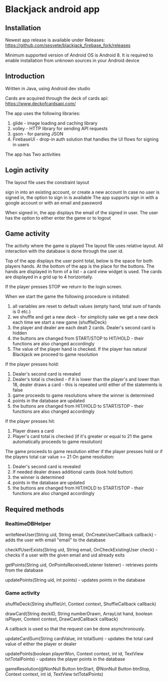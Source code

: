# Blackjack android app

## Installation
Newest app release is available under Releases:
https://github.com/sesvete/blackjack_firebase_fork/releases

Minimum supported version of Android OS is Android 8.
It is required to enable installation from unknown sources in your Android device

## Introduction

Written in Java, using Android dev studio

Cards are acquired through the deck of cards api:
https://www.deckofcardsapi.com/

The app uses the following libraries:
1) glide - image loading and caching library
2) volley - HTTP library for sending API requests
3) gson - for parsing JSON
4) FirebaseUI - drop-in auth solution that handles the UI flows for signing in users

The app has Two activities

## Login activity
The layout file uses the constraint layout

sign in into an existing account, or create a new account
In case no user is signed in, the option to sign in is available
The app supports sign in with a google account or with an email and password

When signed in, the app displays the email of the signed in user.
The user has the option to either enter the game or to logout 

## Game activity

The activity where the game is played
The layout file uses relative layout.
All interaction with the database is done through the user id.

Top of the app displays the user point total, below is the space for both players hands. At the bottom of the app is the place for the buttons.
The hands are displayed in form of a list - a card view widget is used.
The cards are displayed in a grid up to 4 horizontally.

If the player presses STOP we return to the login screen.

When we start the game the following procedure is initiated:
1) all variables are reset to default values (empty hand, total sum of hands is 0 etc.)
2) we shuffle and get a new deck - for simplicity sake we get a new deck each time we start a new game (shuffleDeck)
3) the player and dealer are each dealt 2 cards. Dealer's second card is hidden
4) the buttons are changed from START/STOP to HIT/HOLD - their functions are also changed accordingly
5) The value of the player hand is checked. If the player has natural Blackjack we proceed to game resolution

If the player presses hold:
1) Dealer's second card is revealed
2) Dealer's total is checked - if it is lower than the player's and lower than 18, dealer draws a card - this is repeated until either of the statements is false
3) game proceeds to game resolutions where the winner is determined
4) points in the database are updated
5) the buttons are changed from HIT/HOLD to START/STOP - their functions are also changed accordingly

If the player presses hit:
1) Player draws a card
2) Player's card total is checked (if it's greater or equal to 21 the game automatically proceeds to game resolution)

The game proceeds to game resolution either if the player presses hold or if the players total car value >= 21
On game resolution:
1) Dealer's second card is revealed
2) If needed dealer draws additional cards (look hold button)
3) the winner is determined
4) points in the database are updated
5) the buttons are changed from HIT/HOLD to START/STOP - their functions are also changed accordingly

## Required methods

### RealtimeDBHelper
writeNewUser(String uid, String email, OnCreateUserCallback callback) - adds the user with email "email" to the database

checkIfUserExists(String uid, String email, OnCheckExistingUser check) - checks if a user with the given email and uid already exits

getPoints(String uid, OnPointsReceivedListener listener) - retrieves points from the database

updatePoints(String uid, int points) - updates points in the database

### Game activity
shuffleDeck(String shuffleUrl, Context context, ShuffleCallback callback)

drawCard(String deckID, String numberDrawn, ArrayList<Card> hand, boolean isPlayer, Context context, DrawCardCallback callback)

A callback is used so that the request can be done asynchronously.

updateCardSum(String cardValue, int totalSum) - updates the total card value of either the player or dealer

updatePoints(boolean playerWon, Context context, int id, TextView txtTotalPoints) - updates the player points in the database

gameResolution(@NonNull Button btnStart, @NonNull Button btnStop, Context context, int id, TextView txtTotalPoints)

